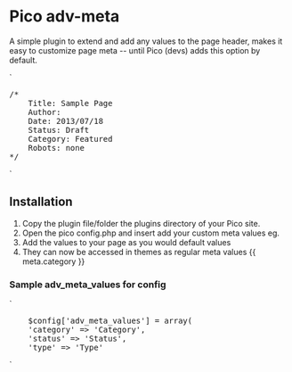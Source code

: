 Pico adv-meta
========

A simple plugin to extend and add any values to the page header, makes it easy to customize page meta -- until Pico (devs) adds this option by default.

`
<pre>
/*
    Title: Sample Page
    Author:
    Date: 2013/07/18
    Status: Draft
    Category: Featured
    Robots: none
*/
</pre>
`

Installation
-------------

1. Copy the plugin file/folder the plugins directory of your Pico site.
2. Open the pico config.php and insert add your custom meta values eg.
3. Add the values to your page as you would default values
4. They can now be accessed in themes as regular meta values {{ meta.category }}

### Sample adv_meta_values for config
`
<pre>
    $config['adv_meta_values'] = array(
    'category' => 'Category',
    'status' => 'Status',
    'type' => 'Type'
</pre>
`